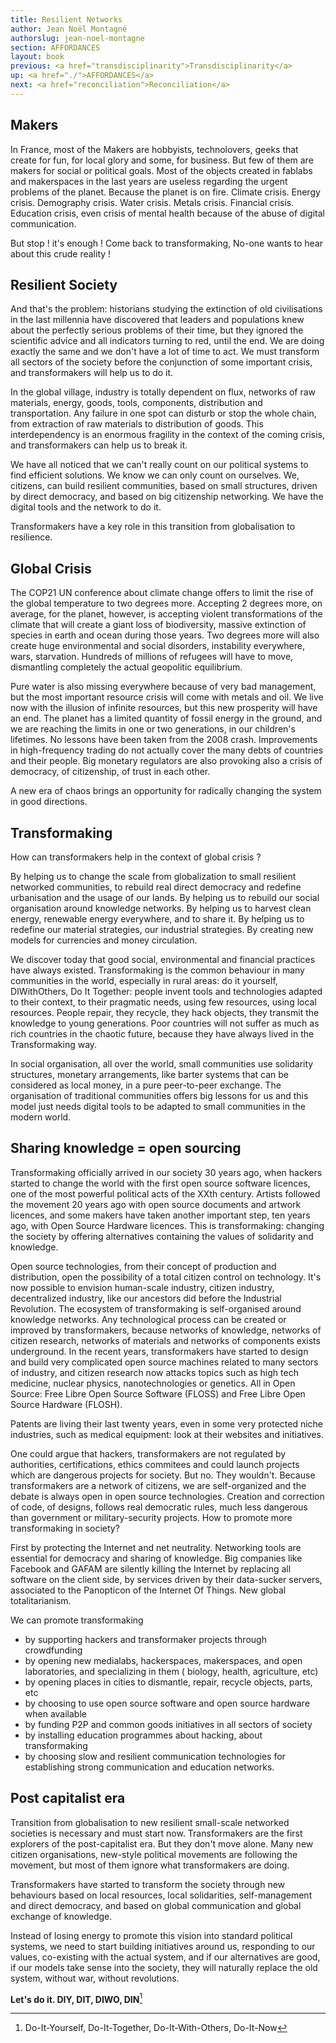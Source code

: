 ```yaml
---
title: Resilient Networks
author: Jean Noël Montagné
authorslug: jean-noel-montagne
section: AFFORDANCES
layout: book
previous: <a href="transdisciplinarity">Transdisciplinarity</a>
up: <a href="./">AFFORDANCES</a>
next: <a href="reconciliation">Reconciliation</a>
---
```


## Makers

In France, most of the Makers are hobbyists, technolovers, geeks that
create for fun, for local glory and some, for business. But few of
them are makers for social or political goals. Most of the objects
created in fablabs and makerspaces in the last years are useless
regarding the urgent problems of the planet. Because the planet is on
fire. Climate crisis. Energy crisis. Demography crisis. Water
crisis. Metals crisis. Financial crisis. Education crisis, even crisis
of mental health because of the abuse of digital communication.

But stop ! it's enough ! Come back to transformaking, No-one wants to
hear about this crude reality !

## Resilient Society

And that's the problem: historians studying the extinction of old
civilisations in the last millennia have discovered that leaders and
populations knew about the perfectly serious problems of their time,
but they ignored the scientific advice and all indicators turning to
red, until the end. We are doing exactly the same and we don't have a
lot of time to act. We must transform all sectors of the society
before the conjunction of some important crisis, and transformakers
will help us to do it.

In the global village, industry is totally dependent on flux, networks
of raw materials, energy, goods, tools, components, distribution and
transportation. Any failure in one spot can disturb or stop the whole
chain, from extraction of raw materials to distribution of goods. This
interdependency is an enormous fragility in the context of the coming
crisis, and transformakers can help us to break it.

We have all noticed that we can't really count on our political
systems to find efficient solutions. We know we can only count on
ourselves. We, citizens, can build resilient communities, based on
small structures, driven by direct democracy, and based on big
citizenship networking.  We have the digital tools and the network to
do it.

Transformakers have a key role in this transition from globalisation
to resilience.

## Global Crisis

The COP21 UN conference about climate change offers to limit the rise
of the global temperature to two degrees more. Accepting 2 degrees
more, on average, for the planet, however, is accepting violent
transformations of the climate that will create a giant loss of
biodiversity, massive extinction of species in earth and ocean during
those years. Two degrees more will also create huge environmental and
social disorders, instability everywhere, wars, starvation.  Hundreds
of millions of refugees will have to move, dismantling completely the
actual geopolitic equilibrium.

Pure water is also missing everywhere because of very bad management,
but the most important resource crisis will come with metals and
oil. We live now with the illusion of infinite resources, but this new
prosperity will have an end. The planet has a limited quantity of
fossil energy in the ground, and we are reaching the limits in one or
two generations, in our children's lifetimes. No lessons have been
taken from the 2008 crash. Improvements in high-frequency trading do
not actually cover the many debts of countries and their people. Big
monetary regulators are also provoking also a crisis of democracy, of
citizenship, of trust in each other.

A new era of chaos brings an opportunity for radically changing the
system in good directions.

## Transformaking

How can transformakers help in the context of global crisis ?

By helping us to change the scale from globalization to small
resilient networked communities, to rebuild real direct democracy and
redefine urbanisation and the usage of our lands. By helping us to
rebuild our social organisation around knowledge networks.  By helping
us to harvest clean energy, renewable energy everywhere, and to share
it. By helping us to redefine our material strategies, our industrial
strategies. By creating new models for currencies and money
circulation.

We discover today that good social, environmental and financial
practices have always existed. Transformaking is the common behaviour
in many communities in the world, especially in rural areas: do it
yourself, DIWithOthers, Do It Together: people invent tools and
technologies adapted to their context, to their pragmatic needs, using
few resources, using local resources. People repair, they recycle,
they hack objects, they transmit the knowledge to young
generations. Poor countries will not suffer as much as rich countries
in the chaotic future, because they have always lived in the
Transformaking way.

In social organisation, all over the world, small communities use
solidarity structures, monetary arrangements, like barter systems that
can be considered as local money, in a pure peer-to-peer exchange. The
organisation of traditional communities offers big lessons for us and
this model just needs digital tools to be adapted to small communities
in the modern world.

## Sharing knowledge = open sourcing

Transformaking officially arrived in our society 30 years ago, when
hackers started to change the world with the first open source
software licences, one of the most powerful political acts of the XXth
century. Artists followed the movement 20 years ago with open source
documents and artwork licences, and some makers have taken another
important step, ten years ago, with Open Source Hardware
licences. This is transformaking: changing the society by offering
alternatives containing the values of solidarity and knowledge.

Open source technologies, from their concept of production and
distribution, open the possibility of a total citizen control on
technology. It's now possible to envision human-scale industry,
citizen industry, decentralized industry, like our ancestors did
before the Industrial Revolution. The ecosystem of transformaking is
self-organised around knowledge networks. Any technological process
can be created or improved by transformakers, because networks of
knowledge, networks of citizen research, networks of materials and
networks of components exists underground. In the recent years,
transformakers have started to design and build very complicated open
source machines related to many sectors of industry, and citizen
research now attacks topics such as high tech medicine, nuclear
physics, nanotechnologies or genetics. All in Open Source: Free Libre
Open Source Software (FLOSS) and Free Libre Open Source Hardware
(FLOSH).

Patents are living their last twenty years, even in some very
protected niche industries, such as medical equipment: look at their
websites and initiatives.

One could argue that hackers, transformakers are not regulated by
authorities, certifications, ethics commitees and could launch
projects which are dangerous projects for society. But no. They
wouldn't. Because transformakers are a network of citizens, we are
self-organized and the debate is always open in open source
technologies. Creation and correction of code, of designs, follows
real democratic rules, much less dangerous than government or
military-security projects.  How to promote more transformaking in
society?

First by protecting the Internet and net neutrality. Networking tools
are essential for democracy and sharing of knowledge. Big companies
like Facebook and GAFAM are silently killing the Internet by replacing
all software on the client side, by services driven by their
data-sucker servers, associated to the Panopticon of the Internet Of
Things. New global totalitarianism.

We can promote transformaking

- by supporting hackers and transformaker projects through
  crowdfunding
- by opening new medialabs, hackerspaces, makerspaces, and open
  laboratories, and specializing in them ( biology, health,
  agriculture, etc)
- by opening places in cities to dismantle, repair, recycle objects,
  parts, etc
- by choosing to use open source software and open source hardware
  when available
- by funding P2P and common goods initiatives in all sectors of
  society
- by installing education programmes about hacking, about
  transformaking
- by choosing slow and resilient communication technologies for
  establishing strong communication and education networks.

## Post capitalist era

Transition from globalisation to new resilient small-scale networked
societies is necessary and must start now.  Transformakers are the
first explorers of the post-capitalist era. But they don't move
alone. Many new citizen organisations, new-style political movements
are following the movement, but most of them ignore what
transformakers are doing.

Transformakers have started to transform the society through new
behaviours based on local resources, local solidarities,
self-management and direct democracy, and based on global
communication and global exchange of knowledge.

Instead of losing energy to promote this vision into standard
political systems, we need to start building initiatives around us,
responding to our values, co-existing with the actual system, and if
our alternatives are good, if our models take sense into the society,
they will naturally replace the old system, without war, without
revolutions.

__Let's do it. DIY, DIT, DIWO, DIN__[^1]

[^1]: Do-It-Yourself, Do-It-Together, Do-It-With-Others, Do-It-Now
